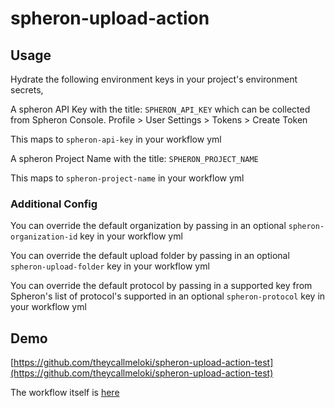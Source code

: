# spheron-upload-action

## Usage
Hydrate the following environment keys in your project's environment secrets, 

A spheron API Key with the title: 
`SPHERON_API_KEY` which can be collected from Spheron Console. Profile > User Settings > Tokens > Create Token

This maps to `spheron-api-key` in your workflow yml

A spheron Project Name with the title: 
`SPHERON_PROJECT_NAME` 

This maps to `spheron-project-name` in your workflow yml

### Additional Config

You can override the default organization by passing in an optional `spheron-organization-id` key in your workflow yml

You can override the default upload folder by passing in an optional `spheron-upload-folder` key in your workflow yml

You can override the default protocol by passing in a supported key from Spheron's list of protocol's supported in an optional `spheron-protocol` key in your workflow yml

## Demo

[https://github.com/theycallmeloki/spheron-upload-action-test](https://github.com/theycallmeloki/spheron-upload-action-test)

The workflow itself is [here](https://github.com/theycallmeloki/spheron-upload-action-test/blob/main/.github/workflows/main.yml)